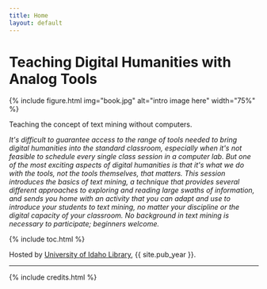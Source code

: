 ```yaml
---
title: Home
layout: default
---
```


# Teaching Digital Humanities with Analog Tools

{% include figure.html img="book.jpg" alt="intro image here" width="75%" %}

Teaching the concept of text mining without computers.

*It's difficult to guarantee access to the range of tools needed to bring digital humanities into the standard classroom, especially when it's not feasible to schedule every single class session in a computer lab. But one of the most exciting aspects of digital humanities is that it's what we do with the tools, not the tools themselves, that matters. This session introduces the basics of text mining, a technique that provides several different approaches to exploring and reading large swaths of information, and sends you home with an activity that you can adapt and use to introduce your students to text mining, no matter your discipline or the digital capacity of your classroom. No background in text mining is necessary to participate; beginners welcome.*


{% include toc.html %}

Hosted by [University of Idaho Library](http://www.lib.uidaho.edu/), {{ site.pub_year }}.

------

{% include credits.html %}

